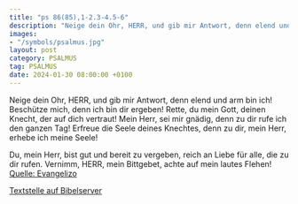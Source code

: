 ```yaml
---
title: "ps 86(85),1-2.3-4.5-6"
description: "Neige dein Ohr, HERR, und gib mir Antwort, denn elend und arm bin ich! Beschütze mich, denn ich bin dir ergeben! Rette, du mein Gott, deinen Knecht, der auf dich vertraut! Mein Herr, sei mir gnädig, denn zu dir rufe ich den ganzen Tag! Erfreue die Seele deines Knechtes, denn zu d...."
images:
- "/symbols/psalmus.jpg"
layout: post
category: PSALMUS
tag: PSALMUS
date: 2024-01-30 08:00:00 +0100
---
```

Neige dein Ohr, HERR, und gib mir Antwort, denn elend und arm bin ich!
Beschütze mich, denn ich bin dir ergeben! Rette, du mein Gott, deinen Knecht, der auf dich vertraut!
Mein Herr, sei mir gnädig, denn zu dir rufe ich den ganzen Tag!
Erfreue die Seele deines Knechtes, denn zu dir, mein Herr, erhebe ich meine Seele!

Du, mein Herr, bist gut und bereit zu vergeben, reich an Liebe für alle, die zu dir rufen.<!--more-->
Vernimm, HERR, mein Bittgebet, achte auf mein lautes Flehen!<br>
[Quelle: Evangelizo](https://evangeliumtagfuertag.org/DE/gospel)

[Textstelle auf Bibelserver](https://www.bibleserver.com/EU/ps86(85),1-2.3-4.5-6)
